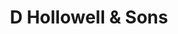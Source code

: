 ---
title: "D Hollowell & Sons"
url: /blackpool/d-hollowell-and-sons-devonshire-road/
shop: funeral directors
---